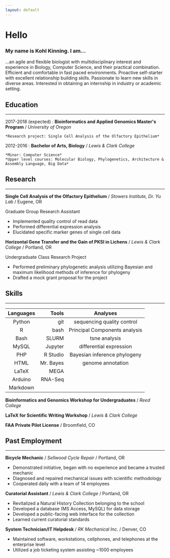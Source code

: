 ```yaml
---
layout: default
---
```


# Hello
### My name is Kohl Kinning. I am...

...an agile and flexible biologist with multidisciplinary interest and experience in Biology, Computer Science, and their practical combination. Efficient and comfortable in fast paced environments. Proactive self-starter with excellent relationship building skills. Passionate to learn new skills in diverse areas. Interested in obtaining an internship in industry or academic setting. 

## Education
---

2017-2018 (expected)
:   **Bioinformatics and Applied Genomics Master's Program** / *University of Oregon*

    *Research project: Single Cell Analysis of the Olfactory Epithelium*

2012-2016
:   **Bachelor of Arts, Biology** / *Lewis & Clark College* 

    *Minor: Computer Science*
    *Upper level courses: Molecular Biology, Phylogenetics, Architecture & Assembly Language, Big Data*

## Research
---

**Single Cell Analysis of the Olfactory Epithelium** / *Stowers Institute, Dr. Yu Lab* / Eugene, OR


Graduate Group Research Assistant

+ Implemented quality control of read data
+ Performed differential expression analysis
+ Elucidated specific marker genes of single cell data


**Horizontal Gene Transfer and the Gain of PKSI in Lichens** / *Lewis & Clark College* / Portland, OR 

Undergraduate Class Research Project

+ Performed preliminary phylogenetic analysis utilizing Bayesian and maximum likelihood methods of inference for phylogeny
+ Drafted a mock grant proposal for the project

## Skills
---

| Languages | Tools     | Analyses                      |
|:---------:|----------:|:-----------------------------:|
| Python    | git       | sequencing quality control    |
| R         | bash      | Principal Components analysis |
| Bash      | SLURM     | tsne analysis                 |
| MySQL     | Jupyter   | differential expression       |
| PHP       | R Studio  | Bayesian inference phylogeny  |
| HTML      | Mr. Bayes | genome annotation             |
| LaTeX     | MEGA      |                               |
| Arduino   | RNA-Seq   |                               |
| Markdown  |           |                               |


**Bioinformatics and Genomics Workshop for Undergraduates** / *Reed College*

**LaTeX for Scientific Writing Workshop** / *Lewis & Clark College*

**FAA Private Pilot License** / Broomfield, CO

## Past Employment
---

**Bicycle Mechanic** / *Sellwood Cycle Repair* / Portland, OR

+ Demonstrated initiative, began with no experience and became a trusted mechanic
+ Diagnosed and repaired mechanical issues with scientific methodology
+ Cooperated daily with a team of 14 employees

**Curatorial Assistant** / *Lewis & Clark College* / Portland, OR

+ Revitalized a Natural History Collection belonging to the school
+ Developed a database (MS Access, MySQL) for data storage
+ Developed a public-facing web interface for the collection
+ Learned current curatorial standards

**System Technician/IT Helpdesk** / *RK Mechanical Inc.* / Denver, CO

+ Maintained software, workstations, cellphones, and telephones at the enterprise level
+ Utilized a job ticketing system assisting ~1000 employees

